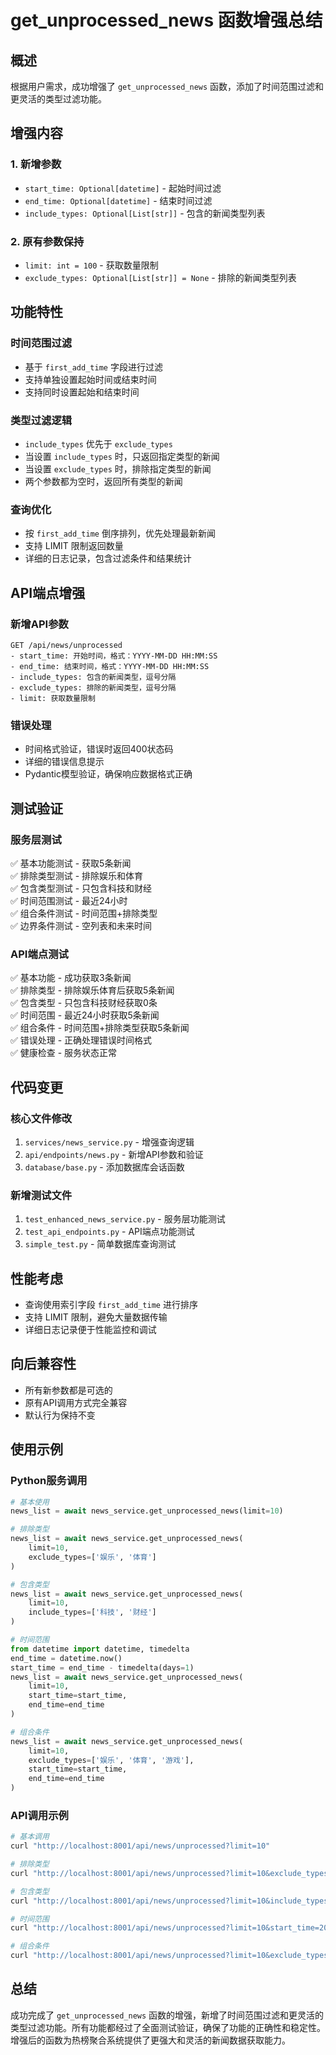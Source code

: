 # get_unprocessed_news 函数增强总结

## 概述
根据用户需求，成功增强了 `get_unprocessed_news` 函数，添加了时间范围过滤和更灵活的类型过滤功能。

## 增强内容

### 1. 新增参数
- `start_time: Optional[datetime]` - 起始时间过滤
- `end_time: Optional[datetime]` - 结束时间过滤  
- `include_types: Optional[List[str]]` - 包含的新闻类型列表

### 2. 原有参数保持
- `limit: int = 100` - 获取数量限制
- `exclude_types: Optional[List[str]] = None` - 排除的新闻类型列表

## 功能特性

### 时间范围过滤
- 基于 `first_add_time` 字段进行过滤
- 支持单独设置起始时间或结束时间
- 支持同时设置起始和结束时间

### 类型过滤逻辑
- `include_types` 优先于 `exclude_types`
- 当设置 `include_types` 时，只返回指定类型的新闻
- 当设置 `exclude_types` 时，排除指定类型的新闻
- 两个参数都为空时，返回所有类型的新闻

### 查询优化
- 按 `first_add_time` 倒序排列，优先处理最新新闻
- 支持 LIMIT 限制返回数量
- 详细的日志记录，包含过滤条件和结果统计

## API端点增强

### 新增API参数
```
GET /api/news/unprocessed
- start_time: 开始时间，格式：YYYY-MM-DD HH:MM:SS
- end_time: 结束时间，格式：YYYY-MM-DD HH:MM:SS  
- include_types: 包含的新闻类型，逗号分隔
- exclude_types: 排除的新闻类型，逗号分隔
- limit: 获取数量限制
```

### 错误处理
- 时间格式验证，错误时返回400状态码
- 详细的错误信息提示
- Pydantic模型验证，确保响应数据格式正确

## 测试验证

### 服务层测试
✅ 基本功能测试 - 获取5条新闻  
✅ 排除类型测试 - 排除娱乐和体育  
✅ 包含类型测试 - 只包含科技和财经  
✅ 时间范围测试 - 最近24小时  
✅ 组合条件测试 - 时间范围+排除类型  
✅ 边界条件测试 - 空列表和未来时间  

### API端点测试
✅ 基本功能 - 成功获取3条新闻  
✅ 排除类型 - 排除娱乐体育后获取5条新闻  
✅ 包含类型 - 只包含科技财经获取0条  
✅ 时间范围 - 最近24小时获取5条新闻  
✅ 组合条件 - 时间范围+排除类型获取5条新闻  
✅ 错误处理 - 正确处理错误时间格式  
✅ 健康检查 - 服务状态正常  

## 代码变更

### 核心文件修改
1. `services/news_service.py` - 增强查询逻辑
2. `api/endpoints/news.py` - 新增API参数和验证
3. `database/base.py` - 添加数据库会话函数

### 新增测试文件
1. `test_enhanced_news_service.py` - 服务层功能测试
2. `test_api_endpoints.py` - API端点功能测试
3. `simple_test.py` - 简单数据库查询测试

## 性能考虑
- 查询使用索引字段 `first_add_time` 进行排序
- 支持 LIMIT 限制，避免大量数据传输
- 详细日志记录便于性能监控和调试

## 向后兼容性
- 所有新参数都是可选的
- 原有API调用方式完全兼容
- 默认行为保持不变

## 使用示例

### Python服务调用
```python
# 基本使用
news_list = await news_service.get_unprocessed_news(limit=10)

# 排除类型
news_list = await news_service.get_unprocessed_news(
    limit=10, 
    exclude_types=['娱乐', '体育']
)

# 包含类型
news_list = await news_service.get_unprocessed_news(
    limit=10, 
    include_types=['科技', '财经']
)

# 时间范围
from datetime import datetime, timedelta
end_time = datetime.now()
start_time = end_time - timedelta(days=1)
news_list = await news_service.get_unprocessed_news(
    limit=10,
    start_time=start_time,
    end_time=end_time
)

# 组合条件
news_list = await news_service.get_unprocessed_news(
    limit=10,
    exclude_types=['娱乐', '体育', '游戏'],
    start_time=start_time,
    end_time=end_time
)
```

### API调用示例
```bash
# 基本调用
curl "http://localhost:8001/api/news/unprocessed?limit=10"

# 排除类型
curl "http://localhost:8001/api/news/unprocessed?limit=10&exclude_types=娱乐,体育"

# 包含类型  
curl "http://localhost:8001/api/news/unprocessed?limit=10&include_types=科技,财经"

# 时间范围
curl "http://localhost:8001/api/news/unprocessed?limit=10&start_time=2025-09-23 10:00:00&end_time=2025-09-24 10:00:00"

# 组合条件
curl "http://localhost:8001/api/news/unprocessed?limit=10&exclude_types=娱乐,体育&start_time=2025-09-23 10:00:00"
```

## 总结
成功完成了 `get_unprocessed_news` 函数的增强，新增了时间范围过滤和更灵活的类型过滤功能。所有功能都经过了全面测试验证，确保了功能的正确性和稳定性。增强后的函数为热榜聚合系统提供了更强大和灵活的新闻数据获取能力。